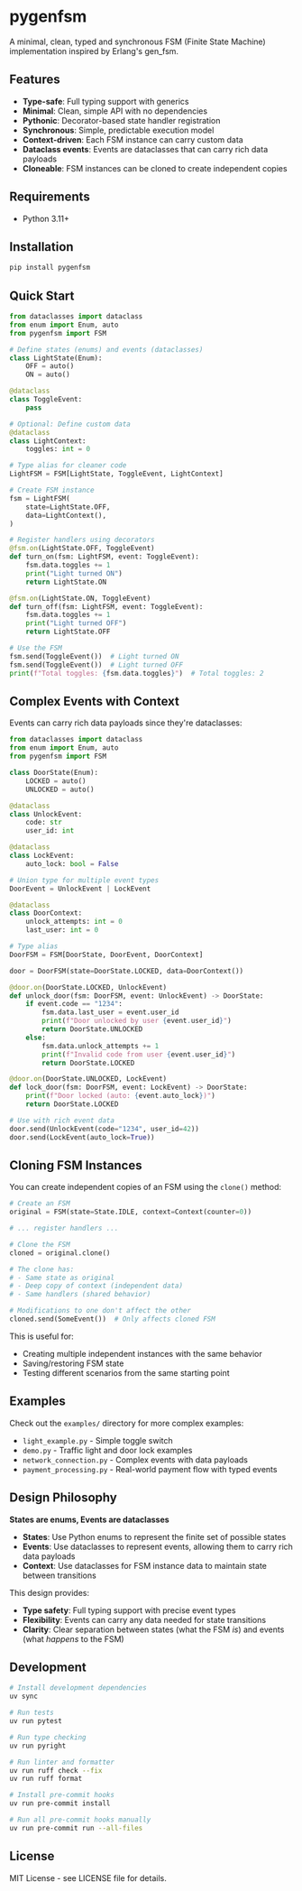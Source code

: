 # pygenfsm

A minimal, clean, typed and synchronous FSM (Finite State Machine) implementation inspired by Erlang's gen_fsm.

## Features

- **Type-safe**: Full typing support with generics
- **Minimal**: Clean, simple API with no dependencies
- **Pythonic**: Decorator-based state handler registration
- **Synchronous**: Simple, predictable execution model
- **Context-driven**: Each FSM instance can carry custom data
- **Dataclass events**: Events are dataclasses that can carry rich data payloads
- **Cloneable**: FSM instances can be cloned to create independent copies

## Requirements

- Python 3.11+

## Installation

```bash
pip install pygenfsm
```

## Quick Start

```python
from dataclasses import dataclass
from enum import Enum, auto
from pygenfsm import FSM

# Define states (enums) and events (dataclasses)
class LightState(Enum):
    OFF = auto()
    ON = auto()

@dataclass
class ToggleEvent:
    pass

# Optional: Define custom data
@dataclass
class LightContext:
    toggles: int = 0

# Type alias for cleaner code
LightFSM = FSM[LightState, ToggleEvent, LightContext]

# Create FSM instance
fsm = LightFSM(
    state=LightState.OFF,
    data=LightContext(),
)

# Register handlers using decorators
@fsm.on(LightState.OFF, ToggleEvent)
def turn_on(fsm: LightFSM, event: ToggleEvent):
    fsm.data.toggles += 1
    print("Light turned ON")
    return LightState.ON

@fsm.on(LightState.ON, ToggleEvent)
def turn_off(fsm: LightFSM, event: ToggleEvent):
    fsm.data.toggles += 1
    print("Light turned OFF")
    return LightState.OFF

# Use the FSM
fsm.send(ToggleEvent())  # Light turned ON
fsm.send(ToggleEvent())  # Light turned OFF
print(f"Total toggles: {fsm.data.toggles}")  # Total toggles: 2
```

## Complex Events with Context

Events can carry rich data payloads since they're dataclasses:

```python
from dataclasses import dataclass
from enum import Enum, auto
from pygenfsm import FSM

class DoorState(Enum):
    LOCKED = auto()
    UNLOCKED = auto()

@dataclass
class UnlockEvent:
    code: str
    user_id: int

@dataclass
class LockEvent:
    auto_lock: bool = False

# Union type for multiple event types
DoorEvent = UnlockEvent | LockEvent

@dataclass
class DoorContext:
    unlock_attempts: int = 0
    last_user: int = 0

# Type alias
DoorFSM = FSM[DoorState, DoorEvent, DoorContext]

door = DoorFSM(state=DoorState.LOCKED, data=DoorContext())

@door.on(DoorState.LOCKED, UnlockEvent)
def unlock_door(fsm: DoorFSM, event: UnlockEvent) -> DoorState:
    if event.code == "1234":
        fsm.data.last_user = event.user_id
        print(f"Door unlocked by user {event.user_id}")
        return DoorState.UNLOCKED
    else:
        fsm.data.unlock_attempts += 1
        print(f"Invalid code from user {event.user_id}")
        return DoorState.LOCKED

@door.on(DoorState.UNLOCKED, LockEvent)
def lock_door(fsm: DoorFSM, event: LockEvent) -> DoorState:
    print(f"Door locked (auto: {event.auto_lock})")
    return DoorState.LOCKED

# Use with rich event data
door.send(UnlockEvent(code="1234", user_id=42))
door.send(LockEvent(auto_lock=True))
```

## Cloning FSM Instances

You can create independent copies of an FSM using the `clone()` method:

```python
# Create an FSM
original = FSM(state=State.IDLE, context=Context(counter=0))

# ... register handlers ...

# Clone the FSM
cloned = original.clone()

# The clone has:
# - Same state as original
# - Deep copy of context (independent data)
# - Same handlers (shared behavior)

# Modifications to one don't affect the other
cloned.send(SomeEvent())  # Only affects cloned FSM
```

This is useful for:
- Creating multiple independent instances with the same behavior
- Saving/restoring FSM state
- Testing different scenarios from the same starting point

## Examples

Check out the `examples/` directory for more complex examples:

- `light_example.py` - Simple toggle switch
- `demo.py` - Traffic light and door lock examples
- `network_connection.py` - Complex events with data payloads
- `payment_processing.py` - Real-world payment flow with typed events

## Design Philosophy

**States are enums, Events are dataclasses**

- **States**: Use Python enums to represent the finite set of possible states
- **Events**: Use dataclasses to represent events, allowing them to carry rich data payloads
- **Context**: Use dataclasses for FSM instance data to maintain state between transitions

This design provides:
- **Type safety**: Full typing support with precise event types
- **Flexibility**: Events can carry any data needed for state transitions
- **Clarity**: Clear separation between states (what the FSM *is*) and events (what *happens* to the FSM)

## Development

```bash
# Install development dependencies
uv sync

# Run tests
uv run pytest

# Run type checking
uv run pyright

# Run linter and formatter
uv run ruff check --fix
uv run ruff format

# Install pre-commit hooks
uv run pre-commit install

# Run all pre-commit hooks manually
uv run pre-commit run --all-files
```

## License

MIT License - see LICENSE file for details.
